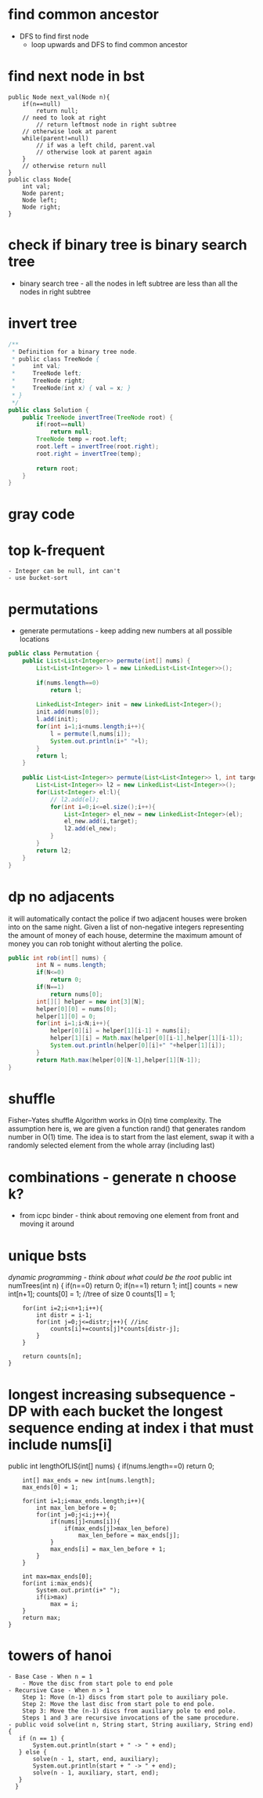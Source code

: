 # find common ancestor
- DFS to find first node
	- loop upwards and DFS to find common ancestor

# find next node in bst
```
public Node next_val(Node n){
	if(n==null)
		return null;
	// need to look at right
		// return leftmost node in right subtree
	// otherwise look at parent
	while(parent!=null)
		// if was a left child, parent.val
		// otherwise look at parent again
	}		
	// otherwise return null
}
public class Node{
	int val;
	Node parent;
	Node left;
	Node right;
}
```

# check if binary tree is binary search tree
- binary search tree - all the nodes in left subtree are less than all the nodes in right subtree

# invert tree
```java
/**
 * Definition for a binary tree node.
 * public class TreeNode {
 *     int val;
 *     TreeNode left;
 *     TreeNode right;
 *     TreeNode(int x) { val = x; }
 * }
 */
public class Solution {
    public TreeNode invertTree(TreeNode root) {
        if(root==null)
            return null;
        TreeNode temp = root.left;
        root.left = invertTree(root.right);
        root.right = invertTree(temp);
        
        return root;
    }
}
```

# gray code

# top k-frequent
	- Integer can be null, int can't
	- use bucket-sort

# permutations
- generate permutations - keep adding new numbers at all possible locations

```java
public class Permutation {
    public List<List<Integer>> permute(int[] nums) {
        List<List<Integer>> l = new LinkedList<List<Integer>>();
        
        if(nums.length==0)
            return l;
            
        LinkedList<Integer> init = new LinkedList<Integer>();
        init.add(nums[0]);
        l.add(init);
        for(int i=1;i<nums.length;i++){
            l = permute(l,nums[i]);
            System.out.println(i+" "+l);
        }
        return l;
    }
    
    public List<List<Integer>> permute(List<List<Integer>> l, int target){
        List<List<Integer>> l2 = new LinkedList<List<Integer>>();
        for(List<Integer> el:l){
            // l2.add(el);
            for(int i=0;i<=el.size();i++){
                List<Integer> el_new = new LinkedList<Integer>(el);
                el_new.add(i,target);
                l2.add(el_new);
            }
        }
        return l2;
    }
}
```

# dp no adjacents
it will automatically contact the police if two adjacent houses were broken into on the same night.
Given a list of non-negative integers representing the amount of money of each house, determine the maximum amount of money you can rob tonight without alerting the police.

```java
public int rob(int[] nums) {
        int N = nums.length;
        if(N<=0)
            return 0;
        if(N==1)
            return nums[0];
        int[][] helper = new int[3][N];
        helper[0][0] = nums[0];
        helper[1][0] = 0;
        for(int i=1;i<N;i++){
            helper[0][i] = helper[1][i-1] + nums[i];
            helper[1][i] = Math.max(helper[0][i-1],helper[1][i-1]);
            System.out.println(helper[0][i]+" "+helper[1][i]);
        }
        return Math.max(helper[0][N-1],helper[1][N-1]);
}
```

# shuffle
Fisher–Yates shuffle Algorithm works in O(n) time complexity. The assumption here is, we are given a function rand() that generates random number in O(1) time.
The idea is to start from the last element, swap it with a randomly selected element from the whole array (including last)

# combinations - generate n choose k?
- from icpc binder - think about removing one element from front and moving it around

# unique bsts
*dynamic programming - think about what could be the root*
public int numTrees(int n) {
        if(n==0)
            return 0;
        if(n==1)
            return 1;
        int[] counts = new int[n+1];
        counts[0] = 1; //tree of size 0
        counts[1] = 1;
        
        for(int i=2;i<n+1;i++){
            int distr = i-1;
            for(int j=0;j<=distr;j++){ //inc
                counts[i]+=counts[j]*counts[distr-j];
            }
        }
        
        return counts[n];
    }
    
# longest increasing subsequence - DP with each bucket the longest sequence ending at index i that must include nums[i]
public int lengthOfLIS(int[] nums) {
        if(nums.length==0)
            return 0;
        
        int[] max_ends = new int[nums.length];
        max_ends[0] = 1;
        
        for(int i=1;i<max_ends.length;i++){
            int max_len_before = 0;
            for(int j=0;j<i;j++){
                if(nums[j]<nums[i]){
                    if(max_ends[j]>max_len_before)
                        max_len_before = max_ends[j];
                }
                max_ends[i] = max_len_before + 1;
            }
        }
        
        int max=max_ends[0];
        for(int i:max_ends){
            System.out.print(i+" ");
            if(i>max)
                max = i;
        }
        return max;
    }

# towers of hanoi
	- Base Case - When n = 1
		- Move the disc from start pole to end pole 
	- Recursive Case - When n > 1
		Step 1: Move (n-1) discs from start pole to auxiliary pole.
		Step 2: Move the last disc from start pole to end pole.
		Step 3: Move the (n-1) discs from auxiliary pole to end pole.
		Steps 1 and 3 are recursive invocations of the same procedure. 
	- public void solve(int n, String start, String auxiliary, String end) {
       if (n == 1) {
           System.out.println(start + " -> " + end);
       } else {
           solve(n - 1, start, end, auxiliary);
           System.out.println(start + " -> " + end);
           solve(n - 1, auxiliary, start, end);
       }
      }